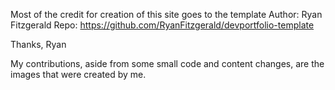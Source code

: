 Most of the credit for creation of this site goes to the template Author: Ryan Fitzgerald Repo: https://github.com/RyanFitzgerald/devportfolio-template

Thanks, Ryan

My contributions, aside from some small code and content changes, are the images that were created by me. 
